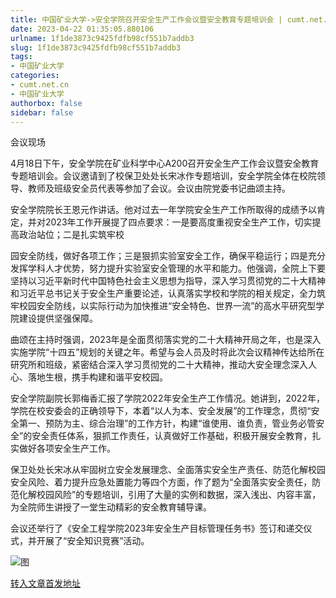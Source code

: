 ```yaml
---
title: 中国矿业大学->安全学院召开安全生产工作会议暨安全教育专题培训会 | cumt.net.cn
date: 2023-04-22 01:35:05.880106
urlname: 1f1de3873c9425fdfb98cf551b7addb3
slug: 1f1de3873c9425fdfb98cf551b7addb3
tags: 
- 中国矿业大学
categories:
- cumt.net.cn
- 中国矿业大学
authorbox: false
sidebar: false
---
```

会议现场

4月18日下午，安全学院在矿业科学中心A200召开安全生产工作会议暨安全教育专题培训会。会议邀请到了校保卫处处长宋冰作专题培训，安全学院全体在校院领导、教师及班级安全员代表等参加了会议。会议由院党委书记曲颂主持。

安全学院院长王恩元作讲话。他对过去一年学院安全生产工作所取得的成绩予以肯定，并对2023年工作开展提了四点要求：一是要高度重视安全生产工作，切实提高政治站位；二是扎实筑牢校
<!--more-->
园安全防线，做好各项工作；三是狠抓实验室安全工作，确保平稳运行；四是充分发挥学科人才优势，努力提升实验室安全管理的水平和能力。他强调，全院上下要坚持以习近平新时代中国特色社会主义思想为指导，深入学习贯彻党的二十大精神和习近平总书记关于安全生产重要论述，认真落实学校和学院的相关规定，全力筑牢校园安全防线，以实际行动为加快推进“安全特色、世界一流”的高水平研究型学院建设提供坚强保障。

曲颂在主持时强调，2023年是全面贯彻落实党的二十大精神开局之年，也是深入实施学院“十四五”规划的关键之年。希望与会人员及时将此次会议精神传达给所在研究所和班级，紧密结合深入学习贯彻党的二十大精神，推动大安全理念深入人心、落地生根，携手构建和谐平安校园。

安全学院副院长郭梅香汇报了学院2022年安全生产工作情况。她讲到，2022年，学院在校安委会的正确领导下，本着“以人为本、安全发展”的工作理念，贯彻“安全第一、预防为主、综合治理”的工作方针，构建“谁使用、谁负责，管业务必管安全”的安全责任体系，狠抓工作责任，认真做好工作基础，积极开展安全教育，扎实做好各项安全生产工作。

保卫处处长宋冰从牢固树立安全发展理念、全面落实安全生产责任、防范化解校园安全风险、着力提升应急处置能力等四个方面，作了题为“全面落实安全责任，防范化解校园风险”的专题培训，引用了大量的实例和数据，深入浅出、内容丰富，为全院师生讲授了一堂生动精彩的安全教育辅导课。

会议还举行了《安全工程学院2023年安全生产目标管理任务书》签订和递交仪式，并开展了“安全知识竞赛”活动。

![图](https://xwzx.cumt.edu.cn/_upload/article/images/cb/f5/20216f3a4c36a9e2054eb18fc9e6/513d322d-4c60-43c2-80be-2187752d70c3.jpg)

[转入文章首发地址](https://xwzx.cumt.edu.cn/d5/aa/c523a644522/page.htm)